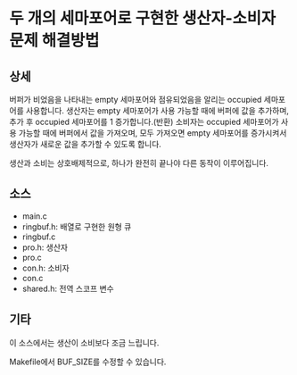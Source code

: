 # 두 개의 세마포어로 구현한 생산자-소비자 문제 해결방법

## 상세
버퍼가 비었음을 나타내는 empty 세마포어와 점유되었음을 알리는 occupied 세마포어를 사용합니다.
생산자는 empty 세마포어가 사용 가능할 때에 버퍼에 값을 추가하며, 추가 후 occupied 세마포어를 1 증가합니다.(반환)
소비자는 occupied 세마포어가 사용 가능할 때에 버퍼에서 값을 가져오며, 모두 가져오면 empty 세마포어를 증가시켜서
생산자가 새로운 값을 추가할 수 있도록 합니다.

생산과 소비는 상호배제적으로, 하나가 완전히 끝나야 다른 동작이 이루어집니다.

## 소스
- main.c
- ringbuf.h: 배열로 구현한 원형 큐
- ringbuf.c
- pro.h: 생산자
- pro.c
- con.h: 소비자
- con.c
- shared.h: 전역 스코프 변수

## 기타
이 소스에서는 생산이 소비보다 조금 느립니다.

Makefile에서 BUF_SIZE를 수정할 수 있습니다.

